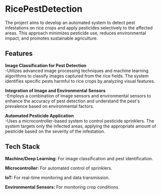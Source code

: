 
# RicePestDetection

The project aims to develop an automated system to detect pest infestations on rice crops and apply pesticides selectively to the affected areas. This approach minimizes pesticide use, reduces environmental impact, and promotes sustainable agriculture.


## Features

**Image Classification for Pest Detection** \
-Utilizes advanced image processing techniques and machine learning algorithms to classify images captured from the rice fields. The system identifies specific pests harmful to rice crops by analyzing visual features.

**Integration of Image and Environmental Sensors** \
-Employs a combination of image sensors and environmental sensors to enhance the accuracy of pest detection and understand the pest's prevalence based on environmental factors.

**Automated Pesticide Application** \
-Uses a microcontroller-based system to control pesticide sprinklers. The system targets only the infected areas, applying the appropriate amount of pesticide based on the severity of the infestation.







## Tech Stack

**Machine/Deep Learning:** For image classification and pest identification.

**Microcontroller:** For automated control of sprinklers.

**IoT:** For real-time monitoring and data transmission.

**Environmental Sensors:** For monitoring crop conditions.

